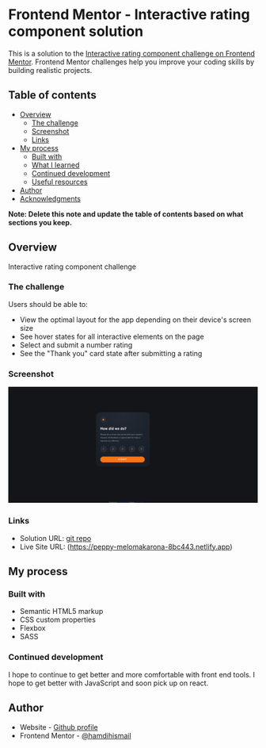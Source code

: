 # Frontend Mentor - Interactive rating component solution

This is a solution to the [Interactive rating component challenge on Frontend Mentor](https://www.frontendmentor.io/challenges/interactive-rating-component-koxpeBUmI). Frontend Mentor challenges help you improve your coding skills by building realistic projects.

## Table of contents

- [Overview](#overview)
  - [The challenge](#the-challenge)
  - [Screenshot](#screenshot)
  - [Links](#links)
- [My process](#my-process)
  - [Built with](#built-with)
  - [What I learned](#what-i-learned)
  - [Continued development](#continued-development)
  - [Useful resources](#useful-resources)
- [Author](#author)
- [Acknowledgments](#acknowledgments)

**Note: Delete this note and update the table of contents based on what sections you keep.**

## Overview

Interactive rating component challenge

### The challenge

Users should be able to:

- View the optimal layout for the app depending on their device's screen size
- See hover states for all interactive elements on the page
- Select and submit a number rating
- See the "Thank you" card state after submitting a rating

### Screenshot

![](./Screenshot%202022-12-21%20at%2020-57-09%20Frontend%20Mentor%20Interactive%20rating%20component.png)

### Links

- Solution URL: [git repo](https://github.com/hamdihismail/interactive-rating-component)
- Live Site URL: (https://peppy-melomakarona-8bc443.netlify.app)

## My process

### Built with

- Semantic HTML5 markup
- CSS custom properties
- Flexbox
- SASS

### Continued development

I hope to continue to get better and more comfortable with front end tools. I hope to get better with JavaScript and soon pick up on react.

## Author

- Website - [Github profile](https://github.com/hamdihismail)
- Frontend Mentor - [@hamdihismail](https://www.frontendmentor.io/profile/hamdihismail)
